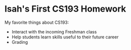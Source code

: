 
# Isah's First CS193 Homework

My favorite things about CS193:
- Interact with the incoming Freshman class
- Help students learn skills useful to their future career
- Grading
